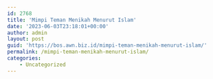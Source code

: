 ```yaml
---
id: 2768
title: 'Mimpi Teman Menikah Menurut Islam'
date: '2023-06-03T23:18:01+00:00'
author: admin
layout: post
guid: 'https://bos.awn.biz.id/mimpi-teman-menikah-menurut-islam/'
permalink: /mimpi-teman-menikah-menurut-islam/
categories:
    - Uncategorized
---
```



